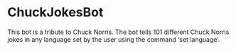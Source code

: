 # ChuckJokesBot
This bot is a tribute to Chuck Norris. The bot tells 101 different Chuck Norris jokes in any language set by the user using the command ‘set language’. 
